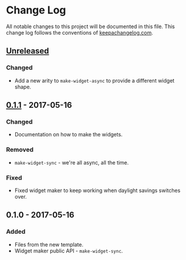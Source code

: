 # Change Log
All notable changes to this project will be documented in this file. This change log follows the conventions of [keepachangelog.com](http://keepachangelog.com/).

## [Unreleased]
### Changed
- Add a new arity to `make-widget-async` to provide a different widget shape.

## [0.1.1] - 2017-05-16
### Changed
- Documentation on how to make the widgets.

### Removed
- `make-widget-sync` - we're all async, all the time.

### Fixed
- Fixed widget maker to keep working when daylight savings switches over.

## 0.1.0 - 2017-05-16
### Added
- Files from the new template.
- Widget maker public API - `make-widget-sync`.

[Unreleased]: https://github.com/your-name/lorenz-system/compare/0.1.1...HEAD
[0.1.1]: https://github.com/your-name/lorenz-system/compare/0.1.0...0.1.1
